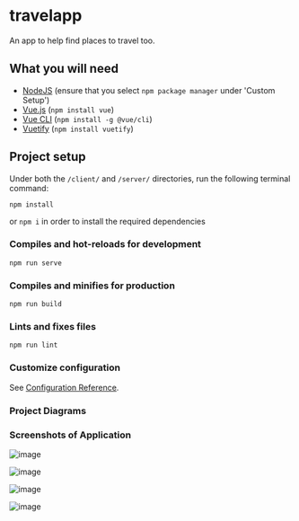 # travelapp

An app to help find places to travel too.

## What you will need
- [NodeJS](https://nodejs.org/en/) (ensure that you select `npm package manager` under 'Custom Setup')
- [Vue.js](https://v2.vuejs.org/) (`npm install vue`)
- [Vue CLI](https://cli.vuejs.org/#getting-started) (`npm install -g @vue/cli`)
- [Vuetify](https://vuetifyjs.com/en/) (`npm install vuetify`)

## Project setup

Under both the `/client/` and `/server/` directories, run the following terminal command:
```
npm install
```
or `npm i` in order to install the required dependencies

### Compiles and hot-reloads for development
```
npm run serve
```

### Compiles and minifies for production
```
npm run build
```

### Lints and fixes files
```
npm run lint
```

### Customize configuration
See [Configuration Reference](https://cli.vuejs.org/config/).

### Project Diagrams


### Screenshots of Application

![image](https://user-images.githubusercontent.com/49251120/205366815-dde3e608-ceaf-4125-a8d9-88398a8c810f.png)

![image](https://user-images.githubusercontent.com/49251120/205367389-789cb662-ab9b-475d-b479-27fcd0b23564.png)

![image](https://user-images.githubusercontent.com/49251120/205367746-a7c06379-2e9b-4a5c-b4f8-49ca0238c691.png)

![image](https://user-images.githubusercontent.com/49251120/205367788-f80cbe8b-9702-4c3c-8951-598eff730020.png)
